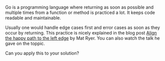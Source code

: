 Go is a programming language where returning as soon as possible and multiple times from a function or method 
is practiced a lot. It keeps code readable and maintainable.

Usually one would handle edge cases first and error cases as soon as they occur by returning. This practice is
nicely explained in the blog post [Align the happy path to the left edge](https://medium.com/@matryer/line-of-sight-in-code-186dd7cdea88) by Mat Ryer.
You can also watch the talk he gave on the toppic.
  
Can you apply this to your solution?
